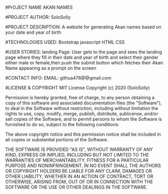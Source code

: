 #PrOJECT NAME
AKAN NAMES

#PROJECT AUTHOR:
SoloSolly

#PROJECT DESCRIPTION:
A website for generating Akan names based on your date and year of birth

#TECHNOLOGIES USED:
Bootstrap
javascript
HTML
CSS

#USER STORIES:
landing Page:
User gets to the page and sees the landing page where they fill in their date and year of birth and select their gender either male or female,then push the submit button which fetches their Akan Name appearing as a prompt on the screen


#CONTACT INFO:
EMAIL: githua476@@gmail.com


#LICENSE & COPYRIGHT
MIT License Copyright (c) 2020 (SoloSolly)

Permission is hereby granted, free of charge, to any person obtaining a copy of this software and associated documentation files (the "Software"), to deal in the Software without restriction, including without limitation the rights to use, copy, modify, merge, publish, distribute, sublicense, and/or sell copies of the Software, and to permit persons to whom the Software is furnished to do so, subject to the following conditions:

The above copyright notice and this permission notice shall be included in all copies or substantial portions of the Software.

THE SOFTWARE IS PROVIDED "AS IS", WITHOUT WARRANTY OF ANY KIND, EXPRESS OR IMPLIED, INCLUDING BUT NOT LIMITED TO THE WARRANTIES OF MERCHANTABILITY, FITNESS FOR A PARTICULAR PURPOSE AND NONINFRINGEMENT. IN NO EVENT SHALL THE AUTHORS OR COPYRIGHT HOLDERS BE LIABLE FOR ANY CLAIM, DAMAGES OR OTHER LIABILITY, WHETHER IN AN ACTION OF CONTRACT, TORT OR OTHERWISE, ARISING FROM, OUT OF OR IN CONNECTION WITH THE SOFTWARE OR THE USE OR OTHER DEALINGS IN THE SOFTWARE.